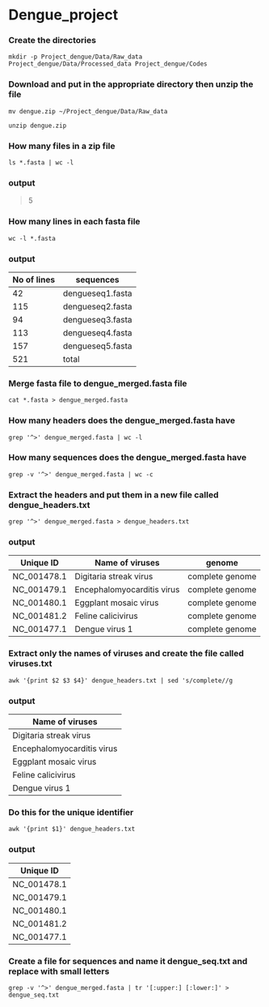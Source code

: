 # Dengue_project
### Create the directories

```
mkdir -p Project_dengue/Data/Raw_data Project_dengue/Data/Processed_data Project_dengue/Codes
```

### Download and put in the appropriate directory then unzip the file

```
mv dengue.zip ~/Project_dengue/Data/Raw_data
```

```
unzip dengue.zip
```

### How many files in a zip file

```
ls *.fasta | wc -l
```
 
### output 
>5

### How many lines in each fasta file
```
wc -l *.fasta
```

### output
|No of lines | sequences             |
|------------|-----------------------|
|   42       |  dengueseq1.fasta     |
|  115       |  dengueseq2.fasta     |
|   94       |  dengueseq3.fasta     |
|  113       |  dengueseq4.fasta     |
|  157       |  dengueseq5.fasta     |
|  521       |     total             |

### Merge fasta file to dengue_merged.fasta file

```
cat *.fasta > dengue_merged.fasta
```

### How many headers does the dengue_merged.fasta have

```
grep '^>' dengue_merged.fasta | wc -l
``` 

### How many sequences does the dengue_merged.fasta have

```
grep -v '^>' dengue_merged.fasta | wc -c
```

### Extract the headers and put them in a new file called dengue_headers.txt

```
grep '^>' dengue_merged.fasta > dengue_headers.txt
```

### output
|Unique ID   | Name of viruses           | genome          |
|------------|---------------------------|-----------------|
|NC_001478.1 | Digitaria streak virus    | complete genome |
|NC_001479.1 | Encephalomyocarditis virus| complete genome |
|NC_001480.1 | Eggplant mosaic virus     | complete genome |
|NC_001481.2 | Feline calicivirus        | complete genome |
|NC_001477.1 | Dengue virus 1            | complete genome |

### Extract only the names of viruses and create the file called viruses.txt

```
awk '{print $2 $3 $4}' dengue_headers.txt | sed 's/complete//g
```

### output
|Name of viruses             |
|----------------------------|
|Digitaria streak virus      |
|Encephalomyocarditis virus  |
|Eggplant mosaic virus       |
|Feline calicivirus          |
|Dengue virus 1              |

### Do this for the unique identifier

```
awk '{print $1}' dengue_headers.txt
```

### output
|Unique ID    |
|-------------|
|NC_001478.1  |
|NC_001479.1  |
|NC_001480.1  |
|NC_001481.2  |
|NC_001477.1  |

### Create a file for sequences and name it dengue_seq.txt and replace with small letters

```
grep -v '^>' dengue_merged.fasta | tr '[:upper:] [:lower:]' > dengue_seq.txt
```
